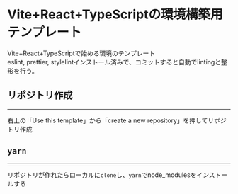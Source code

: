 # Vite+React+TypeScriptの環境構築用テンプレート
Vite+React+TypeScriptで始める環境のテンプレート\
eslint, prettier, stylelintインストール済みで、コミットすると自動でlintingと整形を行う。

## リポジトリ作成
---
右上の「Use this template」から「create a new repository」を押してリポジトリ作成

## `yarn`
---
リポジトリが作れたらローカルに`clone`し、`yarn`でnode_modulesをインストールする